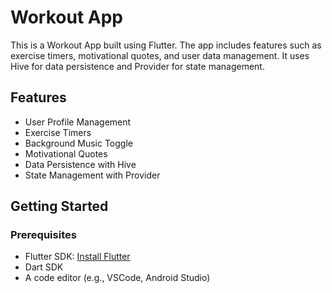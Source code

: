 
# Workout App

This is a Workout App built using Flutter. The app includes features such as exercise timers, motivational quotes, and user data management. It uses Hive for data persistence and Provider for state management.

## Features

- User Profile Management
- Exercise Timers
- Background Music Toggle
- Motivational Quotes
- Data Persistence with Hive
- State Management with Provider

## Getting Started

### Prerequisites

- Flutter SDK: [Install Flutter](https://flutter.dev/docs/get-started/install)
- Dart SDK
- A code editor (e.g., VSCode, Android Studio)
